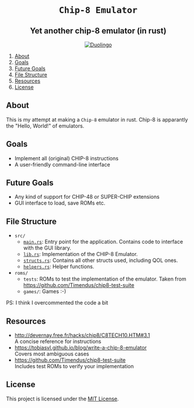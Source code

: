 <div style="text-align: center;" align="center">

# `Chip-8 Emulator`

## Yet another chip-8 emulator (in rust)

[![Duolingo](https://img.shields.io/crates/l/bitvec.svg?style=for-the-badge)](LICENSE)

</div>

1. [About](#about)
2. [Goals](#goals)
3. [Future Goals](#future-goals)
4. [File Structure](#file-structure)
5. [Resources](#resources)
6. [License](#license)

## About

This is my attempt at making a `Chip-8` emulator in rust. Chip-8 is apparantly the "Hello, World!" of emulators.

## Goals

- Implement all (original) CHIP-8 instructions
- A user-friendly command-line interface

## Future Goals

- Any kind of support for CHIP-48 or SUPER-CHIP extensions
- GUI interface to load, save ROMs etc.

## File Structure

- `src/`
  - [`main.rs`](src/main.rs): Entry point for the application. Contains code to interface with the GUI library.
  - [`lib.rs`](src/lib.rs): Implementation of the CHIP-8 Emulator.
  - [`structs.rs`](src/structs.rs): Contains all other structs used, including QOL ones.
  - [`helpers.rs`](src/helpers.rs): Helper functions.
- `roms/`
  - `tests`: ROMs to test the implementation of the emulator. Taken from https://github.com/Timendus/chip8-test-suite
  - `games/`: Games :-)

PS: I think I overcommented the code a bit

## Resources

- http://devernay.free.fr/hacks/chip8/C8TECH10.HTM#3.1
  <br>
  A concise reference for instructions
- https://tobiasvl.github.io/blog/write-a-chip-8-emulator
  <br>
  Covers most ambiguous cases
- https://github.com/Timendus/chip8-test-suite
  <br>
  Includes test ROMs to verify your implementation

## License

This project is licensed under the [MIT License](https://opensource.org/licenses/MIT).
